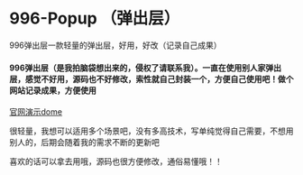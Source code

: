 # 996-Popup （弹出层）
996弹出层一款轻量的弹出层，好用，好改（记录自己成果）

#### 996弹出层（是我拍脑袋想出来的，侵权了请联系我）。一直在使用别人家弹出层，感觉不好用，源码也不好修改，索性就自己封装一个，方便自己使用吧！做个网站记录成果，方便使用

[官网演示dome](http://static.996ico.top/996Popup/index.html)

很轻量，我想可以适用多个场景吧，没有多高技术，写单纯觉得自己需要，不想用别人的，后期会随着我的需求不断的更新吧

喜欢的话可以拿去用哦，源码也很方便修改，通俗易懂哦！！
